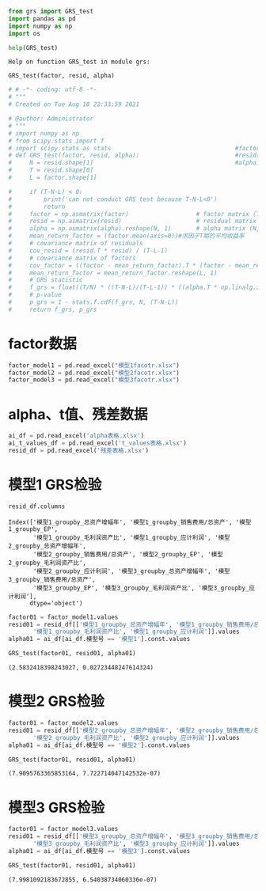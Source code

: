 ```python
from grs import GRS_test
import pandas as pd
import numpy as np
import os
```


```python
help(GRS_test)
```

    Help on function GRS_test in module grs:
    
    GRS_test(factor, resid, alpha)
    
    


```python
# # -*- coding: utf-8 -*-
# """
# Created on Tue Aug 10 22:33:59 2021

# @author: Administrator
# """
# import numpy as np
# from scipy.stats import f
# import scipy.stats as stats                                   #factor纵轴为时间，横轴为各因子溢价/因子收益率
# def GRS_test(factor, resid, alpha):                           #resid纵轴为时间，横轴为各投资组合的残差
#     N = resid.shape[1]                                        #alpha为定价误差的列向量
#     T = resid.shape[0]                            
#     L = factor.shape[1]      

#     if (T-N-L) < 0:
#         print('can not conduct GRS test because T-N-L<0')
#         return
#     factor = np.asmatrix(factor)                   # factor matrix (T, L)     T = 月份数
#     resid = np.asmatrix(resid)                     # residual matrix (T, N)   N = 资产组合数
#     alpha = np.asmatrix(alpha).reshape(N, 1)       # alpha matrix (N, 1)  L = 因子个数
#     mean_return_factor = (factor.mean(axis=0))#求因子T期的平均收益率
#     # covariance matrix of residuals
#     cov_resid = (resid.T * resid) / (T-L-1)
#     # covariance matrix of factors
#     cov_factor = ((factor - mean_return_factor).T * (factor - mean_return_factor)) / (T-1)
#     mean_return_factor = mean_return_factor.reshape(L, 1)
#     # GRS statistic
#     f_grs = float((T/N) * ((T-N-L)/(T-L-1)) * ((alpha.T * np.linalg.inv(cov_resid) * alpha) / (1 + mean_return_factor.T * np.linalg.inv(cov_factor) * mean_return_factor)))
#     # p-value
#     p_grs = 1 - stats.f.cdf(f_grs, N, (T-N-L))
#     return f_grs, p_grs

```

# factor数据


```python
factor_model1 = pd.read_excel("模型1facotr.xlsx")
factor_model2 = pd.read_excel("模型2facotr.xlsx")
factor_model3 = pd.read_excel("模型3facotr.xlsx")
```

# alpha、t值、残差数据


```python
ai_df = pd.read_excel('alpha表格.xlsx')
ai_t_values_df = pd.read_excel('t_values表格.xlsx')
resid_df = pd.read_excel('残差表格.xlsx')
```

# 模型1 GRS检验


```python
resid_df.columns
```




    Index(['模型1_groupby_总资产增幅年', '模型1_groupby_销售费用/总资产', '模型1_groupby_EP',
           '模型1_groupby_毛利润资产比', '模型1_groupby_应计利润', '模型2_groupby_总资产增幅年',
           '模型2_groupby_销售费用/总资产', '模型2_groupby_EP', '模型2_groupby_毛利润资产比',
           '模型2_groupby_应计利润', '模型3_groupby_总资产增幅年', '模型3_groupby_销售费用/总资产',
           '模型3_groupby_EP', '模型3_groupby_毛利润资产比', '模型3_groupby_应计利润'],
          dtype='object')




```python
factor01 = factor_model1.values
resid01 = resid_df[['模型1_groupby_总资产增幅年', '模型1_groupby_销售费用/总资产', '模型1_groupby_EP',
       '模型1_groupby_毛利润资产比', '模型1_groupby_应计利润']].values
alpha01 = ai_df[ai_df.模型号 == '模型1'].const.values
```


```python
GRS_test(factor01, resid01, alpha01)
```




    (2.5832418398243027, 0.02723448247614324)



# 模型2 GRS检验


```python
factor01 = factor_model2.values
resid01 = resid_df[['模型2_groupby_总资产增幅年', '模型2_groupby_销售费用/总资产', '模型2_groupby_EP',
       '模型2_groupby_毛利润资产比', '模型2_groupby_应计利润']].values
alpha01 = ai_df[ai_df.模型号 == '模型2'].const.values
```


```python
GRS_test(factor01, resid01, alpha01)
```




    (7.9095763365853164, 7.722714047142532e-07)



# 模型3 GRS检验


```python
factor01 = factor_model3.values
resid01 = resid_df[['模型3_groupby_总资产增幅年', '模型3_groupby_销售费用/总资产', '模型3_groupby_EP',
       '模型3_groupby_毛利润资产比', '模型3_groupby_应计利润']].values
alpha01 = ai_df[ai_df.模型号 == '模型3'].const.values
```


```python
GRS_test(factor01, resid01, alpha01)
```




    (7.9981092183672855, 6.54038734060336e-07)


